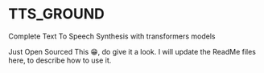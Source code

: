 # TTS_GROUND
Complete Text To Speech Synthesis with transformers models

Just Open Sourced This 😁, do give it a look. I will update the ReadMe files here, to describe how to use it.
